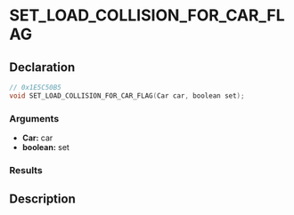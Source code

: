 # SET_LOAD_COLLISION_FOR_CAR_FLAG

## Declaration
```cpp
// 0x1E5C50B5
void SET_LOAD_COLLISION_FOR_CAR_FLAG(Car car, boolean set);
```

### Arguments
- **Car:** car
- **boolean:** set

### Results

## Description
